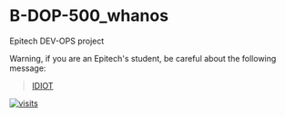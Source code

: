 # B-DOP-500_whanos
Epitech DEV-OPS project

Warning, if you are an Epitech's student, be careful about the following message:

> [IDIOT](https://www.youtube.com/watch?v=iik25wqIuFo)


[![visits](https://github-visit-counter.herokuapp.com/SimonRacaud/B-DOP-500_whanos/visits.svg)](#)
